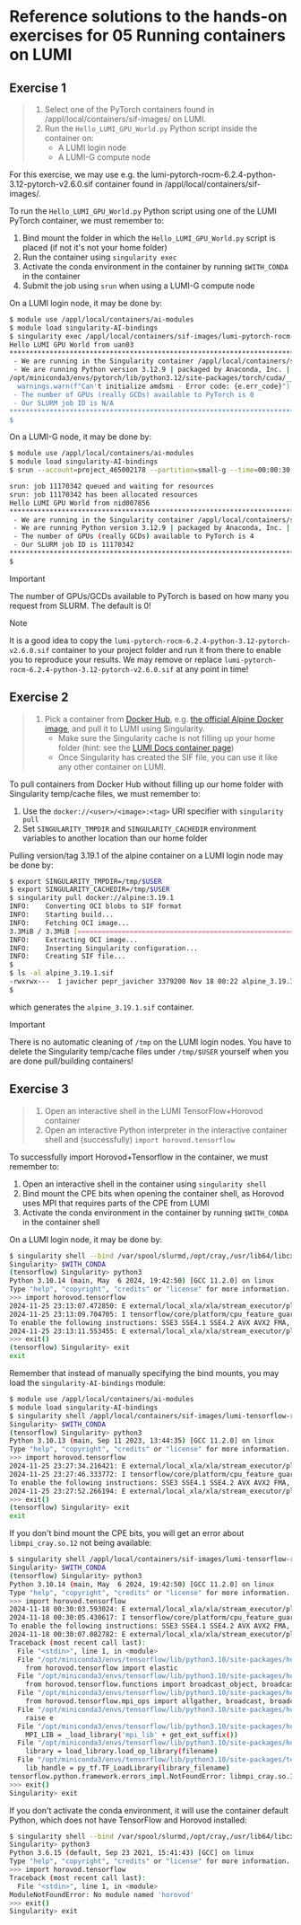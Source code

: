# Reference solutions to the hands-on exercises for 05 Running containers on LUMI

## Exercise 1

> 1. Select one of the PyTorch containers found in /appl/local/containers/sif-images/ on LUMI.
> 2. Run the `Hello_LUMI_GPU_World.py` Python script inside the container on:
>    - A LUMI login node
>    - A LUMI-G compute node

For this exercise, we may use e.g. the lumi-pytorch-rocm-6.2.4-python-3.12-pytorch-v2.6.0.sif container found in /appl/local/containers/sif-images/.

To run the `Hello_LUMI_GPU_World.py` Python script using one of the LUMI PyTorch container, we must remember to:

1. Bind mount the folder in which the `Hello_LUMI_GPU_World.py` script is placed (if not it's not your home folder)
2. Run the container using `singularity exec`
3. Activate the conda environment in the container by running `$WITH_CONDA` in the container
4. Submit the job using `srun` when using a LUMI-G compute node

On a LUMI login node, it may be done by:

```bash
$ module use /appl/local/containers/ai-modules
$ module load singularity-AI-bindings
$ singularity exec /appl/local/containers/sif-images/lumi-pytorch-rocm-6.2.4-python-3.12-pytorch-v2.6.0.sif bash -c "\$WITH_CONDA; python3 Hello_LUMI_GPU_World.py"
Hello LUMI GPU World from uan03
********************************************************************************
 - We are running in the Singularity container /appl/local/containers/sif-images/lumi-pytorch-rocm-6.2.4-python-3.12-pytorch-v2.6.0.sif
 - We are running Python version 3.12.9 | packaged by Anaconda, Inc. | (main, Feb  6 2025, 18:56:27) [GCC 11.2.0] from /opt/miniconda3/envs/pytorch/bin/python3
/opt/miniconda3/envs/pytorch/lib/python3.12/site-packages/torch/cuda/__init__.py:721: UserWarning: Can't initialize amdsmi - Error code: 34
  warnings.warn(f"Can't initialize amdsmi - Error code: {e.err_code}")
 - The number of GPUs (really GCDs) available to PyTorch is 0
 - Our SLURM job ID is N/A
********************************************************************************
$
```

On a LUMI-G node, it may be done by:

```bash
$ module use /appl/local/containers/ai-modules
$ module load singularity-AI-bindings
$ srun --account=project_465002178 --partition=small-g --time=00:00:30 --nodes=1 --gpus=4 singularity exec /project/project_465002178/containers/lumi-pytorch-rocm-6.2.4-python-3.12-pytorch-v2.6.0.sif bash -c "\$WITH_CONDA; python3 Hello_LUMI_GPU_World.py"

srun: job 11170342 queued and waiting for resources
srun: job 11170342 has been allocated resources
Hello LUMI GPU World from nid007856
********************************************************************************
 - We are running in the Singularity container /appl/local/containers/sif-images/lumi-pytorch-rocm-6.2.4-python-3.12-pytorch-v2.6.0.sif
 - We are running Python version 3.12.9 | packaged by Anaconda, Inc. | (main, Feb  6 2025, 18:56:27) [GCC 11.2.0] from /opt/miniconda3/envs/pytorch/bin/python3
 - The number of GPUs (really GCDs) available to PyTorch is 4
 - Our SLURM job ID is 11170342
********************************************************************************
$
```

> [!IMPORTANT]
> The number of GPUs/GCDs available to PyTorch is based on how many you request from SLURM. The default is 0!

> [!NOTE]
> It is a good idea to copy the `lumi-pytorch-rocm-6.2.4-python-3.12-pytorch-v2.6.0.sif` container to your project folder and run it from there to enable you to reproduce your results. We may remove or replace `lumi-pytorch-rocm-6.2.4-python-3.12-pytorch-v2.6.0.sif` at any point in time!

## Exercise 2

> 1. Pick a container from [Docker Hub](https://hub.docker.com/), e.g. [the official Alpine Docker image](https://hub.docker.com/_/alpine), and pull it to LUMI using Singularity.
>     - Make sure the Singularity cache is not filling up your home folder (hint: see the [LUMI Docs  container page](https://docs.lumi-supercomputer.eu/software/containers/singularity/#pulling-container-images-from-a-registry))
>     - Once Singularity has created the SIF file, you can use it like any other container on LUMI.

To pull containers from Docker Hub without filling up our home folder with Singularity temp/cache files, we must remember to:

1. Use the `docker://<user>/<image>:<tag>` URI specifier with `singularity pull`
2. Set `SINGULARITY_TMPDIR` and `SINGULARITY_CACHEDIR` environment variables to another location than our home folder

Pulling version/tag 3.19.1 of the alpine container on a LUMI login node may be done by:

```bash
$ export SINGULARITY_TMPDIR=/tmp/$USER
$ export SINGULARITY_CACHEDIR=/tmp/$USER
$ singularity pull docker://alpine:3.19.1
INFO:    Converting OCI blobs to SIF format
INFO:    Starting build...
INFO:    Fetching OCI image...
3.3MiB / 3.3MiB [===========================================================] 100 % 24.5 KiB/s 0s
INFO:    Extracting OCI image...
INFO:    Inserting Singularity configuration...
INFO:    Creating SIF file...
$
$ ls -al alpine_3.19.1.sif
-rwxrwx---  1 javicher pepr_javicher 3379200 Nov 18 00:22 alpine_3.19.1.sif
$
```

which generates the `alpine_3.19.1.sif` container.

> [!IMPORTANT]
> There is no automatic cleaning of `/tmp` on the LUMI login nodes. You have to delete the Singularity temp/cache files under `/tmp/$USER` yourself when you are done pull/building containers!

## Exercise 3

> 1. Open an interactive shell in the LUMI TensorFlow+Horovod container
> 2. Open an interactive Python interpreter in the interactive container shell and (successfully) `import horovod.tensorflow`

To successfully import Horovod+Tensorflow in the container, we must remember to:

1. Open an interactive shell in the container using `singularity shell`
2. Bind mount the CPE bits when opening the container shell, as Horovod uses MPI that requires parts of the CPE from LUMI
3. Activate the conda environment in the container by running `$WITH_CONDA` in the container shell

On a LUMI login node, it may be done by:

```bash
$ singularity shell --bind /var/spool/slurmd,/opt/cray,/usr/lib64/libcxi.so.1,/usr/lib64/libjansson.so.4   /appl/local/containers/sif-images/lumi-tensorflow-rocm-6.2.0-python-3.10-tensorflow-2.16.1-horovod-0.28.1.sif
Singularity> $WITH_CONDA
(tensorflow) Singularity> python3
Python 3.10.14 (main, May  6 2024, 19:42:50) [GCC 11.2.0] on linux
Type "help", "copyright", "credits" or "license" for more information.
>>> import horovod.tensorflow
2024-11-25 23:13:07.472850: E external/local_xla/xla/stream_executor/plugin_registry.cc:91] Invalid plugin kind specified: FFT
2024-11-25 23:13:09.704705: I tensorflow/core/platform/cpu_feature_guard.cc:210] This TensorFlow binary is optimized to use available CPU instructions in performance-critical operations.
To enable the following instructions: SSE3 SSE4.1 SSE4.2 AVX AVX2 FMA, in other operations, rebuild TensorFlow with the appropriate compiler flags.
2024-11-25 23:13:11.553455: E external/local_xla/xla/stream_executor/plugin_registry.cc:91] Invalid plugin kind specified: DNN
>>> exit()
(tensorflow) Singularity> exit
exit
```

Remember that instead of manually specifying the bind mounts, you may load the `singularity-AI-bindings` module:

```bash
$ module use /appl/local/containers/ai-modules
$ module load singularity-AI-bindings
$ singularity shell /appl/local/containers/sif-images/lumi-tensorflow-rocm-6.2.0-python-3.10-tensorflow-2.16.1-horovod-0.28.1.sif
Singularity> $WITH_CONDA
(tensorflow) Singularity> python3
Python 3.10.13 (main, Sep 11 2023, 13:44:35) [GCC 11.2.0] on linux
Type "help", "copyright", "credits" or "license" for more information.
>>> import horovod.tensorflow
2024-11-25 23:27:34.216421: E external/local_xla/xla/stream_executor/plugin_registry.cc:91] Invalid plugin kind specified: FFT
2024-11-25 23:27:46.333772: I tensorflow/core/platform/cpu_feature_guard.cc:210] This TensorFlow binary is optimized to use available CPU instructions in performance-critical operations.
To enable the following instructions: SSE3 SSE4.1 SSE4.2 AVX AVX2 FMA, in other operations, rebuild TensorFlow with the appropriate compiler flags.
2024-11-25 23:27:52.266194: E external/local_xla/xla/stream_executor/plugin_registry.cc:91] Invalid plugin kind specified: DNN
>>> exit()
(tensorflow) Singularity> exit
exit
```

If you don't bind mount the CPE bits, you will get an error about `libmpi_cray.so.12` not being available:

```bash
$ singularity shell /appl/local/containers/sif-images/lumi-tensorflow-rocm-6.2.0-python-3.10-tensorflow-2.16.1-horovod-0.28.1.sif
Singularity> $WITH_CONDA
(tensorflow) Singularity> python3
Python 3.10.14 (main, May  6 2024, 19:42:50) [GCC 11.2.0] on linux
Type "help", "copyright", "credits" or "license" for more information.
>>> import horovod.tensorflow
2024-11-18 00:30:03.593024: E external/local_xla/xla/stream_executor/plugin_registry.cc:91] Invalid plugin kind specified: FFT
2024-11-18 00:30:05.430617: I tensorflow/core/platform/cpu_feature_guard.cc:210] This TensorFlow binary is optimized to use available CPU instructions in performance-critical operations.
To enable the following instructions: SSE3 SSE4.1 SSE4.2 AVX AVX2 FMA, in other operations, rebuild TensorFlow with the appropriate compiler flags.
2024-11-18 00:30:07.082782: E external/local_xla/xla/stream_executor/plugin_registry.cc:91] Invalid plugin kind specified: DNN
Traceback (most recent call last):
  File "<stdin>", line 1, in <module>
  File "/opt/miniconda3/envs/tensorflow/lib/python3.10/site-packages/horovod/tensorflow/__init__.py", line 27, in <module>
    from horovod.tensorflow import elastic
  File "/opt/miniconda3/envs/tensorflow/lib/python3.10/site-packages/horovod/tensorflow/elastic.py", line 24, in <module>
    from horovod.tensorflow.functions import broadcast_object, broadcast_object_fn, broadcast_variables
  File "/opt/miniconda3/envs/tensorflow/lib/python3.10/site-packages/horovod/tensorflow/functions.py", line 24, in <module>
    from horovod.tensorflow.mpi_ops import allgather, broadcast, broadcast_
  File "/opt/miniconda3/envs/tensorflow/lib/python3.10/site-packages/horovod/tensorflow/mpi_ops.py", line 53, in <module>
    raise e
  File "/opt/miniconda3/envs/tensorflow/lib/python3.10/site-packages/horovod/tensorflow/mpi_ops.py", line 50, in <module>
    MPI_LIB = _load_library('mpi_lib' + get_ext_suffix())
  File "/opt/miniconda3/envs/tensorflow/lib/python3.10/site-packages/horovod/tensorflow/mpi_ops.py", line 45, in _load_library
    library = load_library.load_op_library(filename)
  File "/opt/miniconda3/envs/tensorflow/lib/python3.10/site-packages/tensorflow/python/framework/load_library.py", line 54, in load_op_library
    lib_handle = py_tf.TF_LoadLibrary(library_filename)
tensorflow.python.framework.errors_impl.NotFoundError: libmpi_cray.so.12: cannot open shared object file: No such file or directory
>>> exit()
Singularity> exit
```

If you don't activate the conda environment, it will use the container default Python, which does not have TensorFlow and Horovod installed:

```bash
$ singularity shell --bind /var/spool/slurmd,/opt/cray,/usr/lib64/libcxi.so.1,/usr/lib64/libjansson.so.4   /appl/local/containers/sif-images/lumi-tensorflow-rocm-6.2.0-python-3.10-tensorflow-2.16.1-horovod-0.28.1.sif
Singularity> python3
Python 3.6.15 (default, Sep 23 2021, 15:41:43) [GCC] on linux
Type "help", "copyright", "credits" or "license" for more information.
>>> import horovod.tensorflow
Traceback (most recent call last):
  File "<stdin>", line 1, in <module>
ModuleNotFoundError: No module named 'horovod'
>>> exit()
Singularity> exit
```
